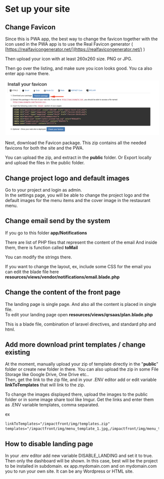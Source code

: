 # Set up your site

## Change Favicon

Since this is PWA app, the best way to change the favicon together with the icon used in the PWA app is to use the Real Favicon generator \( [https://realfavicongenerator.net/](https://realfavicongenerator.net/) \)

Then upload your icon with at least 260x260 size.  PNG or JPG. 

Then go over the listing, and make sure you icon looks good. You ca also enter app name there. 

![](../.gitbook/assets/favicon%20%281%29.png)

Next, download the Favicon package. This zip contains all the needed favicons for both the site and the PWA. 

You can upload the zip, and extract in the **public** folder. Or Export locally and upload the files in the public folder.

## Change project logo and default images

Go to your project and login as admin.   
In the settings page, you will be able to change the project logo and the default images for the menu items and the cover image in the restaurant menu. 

## Change email send by the system

If you go to this folder **app/Notifications**

There are list of PHP files that represent the content of the email And inside them, there is function called **toMail**

You can modify the strings there.

If you want to change the layout, ex, include some CSS for the email you can edit the blade file here **resources/views/vendor/notifications/email.blade.php**

## **Change the content of the front page**

The landing page is single page. And also all the content is placed in single file.   
To edit your landing page open **resources/views/qrsaas/plan.blade.php**

This is a blade file, combination of laravel directives, and standard php and html.

## Add more download print templates / change existing

At the moment, manually upload your zip of template directly in the "**public**" folder or create new folder in there. You can also upload the zip in some File Storage like Google Drive, One Drive etc..   
Then, get the link to the zip file, and in your .ENV editor add or edit variable  **linkToTemplates** that will link to the zip. 

To change the images displayed there, upload the images to the public folder or in some image share tool like Imgur.  Get the links and enter them as .ENV variable templates, comma separated. 

ex

```text
linkToTemplates="/impactfront/img/templates.zip"
templates="/impactfront/img/menu_template_1.jpg,/impactfront/img/menu_template_2.jpg"
```

## How to disable landing page

In your .env editor add new variable DISABLE\_LANDING and set it to true. Then only the dashboard will be shown. In this case, best will be the project to be installed in subdomain. ex app.mydomain.com and on mydomain.com you to run your own site. It can be any Wordpress or HTML site. 

